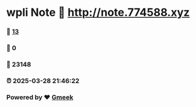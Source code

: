 # wpli Note :link: http://note.774588.xyz 
### :page_facing_up: [13](http://note.774588.xyz/tag.html) 
### :speech_balloon: 0 
### :hibiscus: 23148 
### :alarm_clock: 2025-03-28 21:46:22 
### Powered by :heart: [Gmeek](https://github.com/Meekdai/Gmeek)

